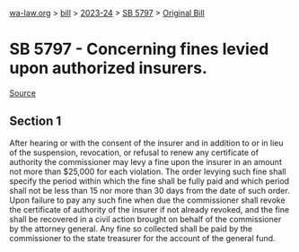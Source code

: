 [wa-law.org](/) > [bill](/bill/) > [2023-24](/bill/2023-24/) > [SB 5797](/bill/2023-24/sb/5797/) > [Original Bill](/bill/2023-24/sb/5797/1/)

# SB 5797 - Concerning fines levied upon authorized insurers.

[Source](http://lawfilesext.leg.wa.gov/biennium/2023-24/Pdf/Bills/Senate%20Bills/5797.pdf)

## Section 1
After hearing or with the consent of the insurer and in addition to or in lieu of the suspension, revocation, or refusal to renew any certificate of authority the commissioner may levy a fine upon the insurer in an amount  not more than $25,000 for each violation. The order levying such fine shall specify the period within which the fine shall be fully paid and which period shall not be less than 15 nor more than 30 days from the date of such order. Upon failure to pay any such fine when due the commissioner shall revoke the certificate of authority of the insurer if not already revoked, and the fine shall be recovered in a civil action brought on behalf of the commissioner by the attorney general. Any fine so collected shall be paid by the commissioner to the state treasurer for the account of the general fund.
